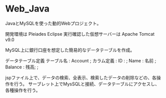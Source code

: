 # Web_Java
JavaとMySQLを使った動的Webプロジェクト。

開発環境は Pleiades Eclipse 
実行確認した仮想サーバーは Apache Tomcat v9.0 

MySQL上に銀行口座を想定した簡易的なデータテーブルを作成。

データテーブル定義
  テーブル名 : Account ;
   カラム定義 :
      ID : ;
      Name : 名前 ;
      Balance : 残高;
   ;

jspファイル上で、データの検索、全表示、検索したデータの削除などの、各操作を行う。
サーブレット上でMysSQLと接続、データテーブルにアクセスし、各種操作を行う。
